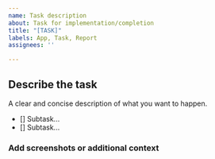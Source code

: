 ```yaml
---
name: Task description
about: Task for implementation/completion
title: "[TASK]"
labels: App, Task, Report
assignees: ''

---
```


## Describe the task
A clear and concise description of what you want to happen.
- [] Subtask...
- [] Subtask...

### Add screenshots or additional context
